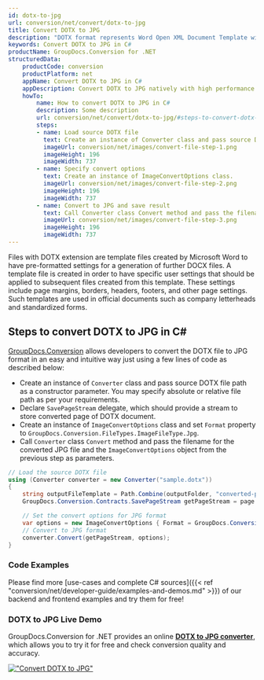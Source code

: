 ```yaml
---
id: dotx-to-jpg
url: conversion/net/convert/dotx-to-jpg
title: Convert DOTX to JPG
description: "DOTX format represents Word Open XML Document Template with .dotx extension. Learn how to convert DOTX to JPG file programmatically in C# language using GroupDocs.Conversion for .NET library."
keywords: Convert DOTX to JPG in C#
productName: GroupDocs.Conversion for .NET
structuredData:
    productCode: conversion
    productPlatform: net
    appName: Convert DOTX to JPG in C#
    appDescription: Convert DOTX to JPG natively with high performance using C# language and server side GroupDocs.Conversion for .NET APIs, without the use of any software like Microsoft or Open Office.
    howTo:
        name: How to convert DOTX to JPG in C# 
        description: Some description
        url: conversion/net/convert/dotx-to-jpg/#steps-to-convert-dotx-to-jpg-in-c
        steps:
        - name: Load source DOTX file 
          text: Create an instance of Converter class and pass source DOTX file path as a constructor parameter. You may specify absolute or relative file path as per your requirements. 
          imageUrl: conversion/net/images/convert-file-step-1.png
          imageHeight: 196
          imageWidth: 737
        - name: Specify convert options 
          text: Create an instance of ImageConvertOptions class.
          imageUrl: conversion/net/images/convert-file-step-2.png
          imageHeight: 196
          imageWidth: 737
        - name: Convert to JPG and save result 
          text: Call Converter class Convert method and pass the filename for the converted HTML file and the ImageConvertOptions object from the previous step as parameters.
          imageUrl: conversion/net/images/convert-file-step-3.png
          imageHeight: 196
          imageWidth: 737
---
```


Files with DOTX extension are template files created by Microsoft Word to have pre-formatted settings for a generation of further DOCX files. A template file is created in order to have specific user settings that should be applied to subsequent files created from this template. These settings include page margins, borders, headers, footers, and other page settings. Such templates are used in official documents such as company letterheads and standardized forms.

## Steps to convert DOTX to JPG in C#

[GroupDocs.Conversion](https://products.groupdocs.com/conversion/net) allows developers to convert the DOTX file to JPG format in an easy and intuitive way just using a few lines of code as described below:

* Create an instance of `Converter` class and pass source DOTX file path as a constructor parameter. You may specify absolute or relative file path as per your requirements. 
* Declare `SavePageStream` delegate, which should provide a stream to store converted page of DOTX document.
* Create an instance of `ImageConvertOptions` class and set `Format` property to `GroupDocs.Conversion.FileTypes.ImageFileType.Jpg`.
* Call `Converter` class `Convert` method and pass the filename for the converted JPG file and the `ImageConvertOptions` object from the previous step as parameters.

```csharp
// Load the source DOTX file
using (Converter converter = new Converter("sample.dotx"))
{
    string outputFileTemplate = Path.Combine(outputFolder, "converted-page-{0}.jpg");
    GroupDocs.Conversion.Contracts.SavePageStream getPageStream = page => new FileStream(string.Format(outputFileTemplate, page), FileMode.Create);

    // Set the convert options for JPG format
    var options = new ImageConvertOptions { Format = GroupDocs.Conversion.FileTypes.ImageFileType.Jpg };   
    // Convert to JPG format
    converter.Convert(getPageStream, options);
}
```

### Code Examples

Please find more [use-cases and complete C# sources]({{< ref "conversion/net/developer-guide/examples-and-demos.md" >}}) of our backend and frontend examples and try them for free!

### DOTX to JPG Live Demo

GroupDocs.Conversion for .NET provides an online [**DOTX to JPG converter**](https://products.groupdocs.app/conversion/dotx-to-jpg), which allows you to try it for free and check conversion quality and accuracy.

[!["Convert DOTX to JPG"](conversion/net/images/convert-to-jpg/convert-dotx-to-jpg.png)](https://products.groupdocs.app/conversion/dotx-to-jpg)